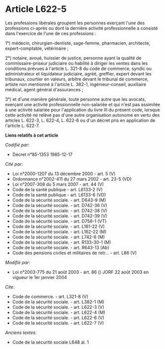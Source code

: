 # Article L622-5

Les professions libérales groupent les personnes exerçant l'une des professions ci-après ou dont la dernière activité
professionnelle a consisté dans l'exercice de l'une de ces professions :

1°) médecin, chirurgien-dentiste, sage-femme, pharmacien, architecte, expert-comptable, vétérinaire ;

2°) notaire, avoué, huissier de justice, personne ayant la qualité de commissaire-priseur judiciaire ou habilité à diriger
les ventes dans les conditions prévues à l'article L. 321-8 du code de commerce, syndic ou administrateur et liquidateur
judiciaire, agréé, greffier, expert devant les tribunaux, courtier en valeurs, arbitre devant le tribunal de commerce,
artiste non mentionné à l'article L. 382-1, ingénieur-conseil, auxiliaire médical, agent général d'assurances ;

3°) et d'une manière générale, toute personne autre que les avocats, exerçant une activité professionnelle non-salariée et
qui n'est pas assimilée à une activité salariée pour l'application du livre III du présent code, lorsque cette activité ne
relève pas d'une autre organisation autonome en vertu des articles L. 622-3, L. 622-4, L. 622-6 ou d'un décret pris en
application de l'article L. 622-7.

**Liens relatifs à cet article**

_Codifié par_:

  - Décret n°85-1353 1985-12-17

_Cité par_:

  - Loi n°2000-1207 du 13 décembre 2000 - art. 5 (V)
  - Ordonnance n°2002-411 du 27 mars 2002 - art. 23-5 (VD)
  - Loi n°2007-308 du 5 mars 2007 - art. 44 (V)
  - Code de la santé publique - art. L6133-2 (V)
  - Code de la santé publique - art. L6133-6 (VD)
  - Code de la sécurité sociale. - art. D643-9 (M)
  - Code de la sécurité sociale. - art. D742-36 (V)
  - Code de la sécurité sociale. - art. D742-38 (V)
  - Code de la sécurité sociale. - art. D742-39 (V)
  - Code de la sécurité sociale. - art. D756-1 (VT)
  - Code de la sécurité sociale. - art. L161-22 (V)
  - Code de la sécurité sociale. - art. L162-22 (M)
  - Code de la sécurité sociale. - art. L742-6 (M)
  - Code de la sécurité sociale. - art. R133-30-1 (M)
  - Code de la sécurité sociale. - art. R643-13 (Ab)
  - Code des pensions civiles et militaires de retr... - art. L86 (V)

_Modifié par_:

  - Loi n°2003-775 du 21 août 2003 - art. 86 () JORF 22 août 2003 en vigueur le 1er janvier 2004

_Cite_:

  - Code de commerce. - art. L321-8 (V)
  - Code de la sécurité sociale. - art. L382-1 (M)
  - Code de la sécurité sociale. - art. L622-3 (V)
  - Code de la sécurité sociale. - art. L622-4 (M)
  - Code de la sécurité sociale. - art. L622-6 (V)
  - Code de la sécurité sociale. - art. L622-7 (V)

_Anciens textes_:

  - Code de la sécurité sociale L648 al. 1
